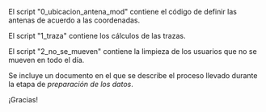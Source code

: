 El script "0_ubicacion_antena_mod" contiene el código de definir las antenas de acuerdo a las coordenadas.

El script "1_traza" contiene los cálculos de las trazas.

El script "2_no_se_mueven" contiene la limpieza de los usuarios que no se mueven en todo el día.

Se incluye un documento en el que se describe el proceso llevado durante la etapa de *preparación de los datos*.

¡Gracias!
